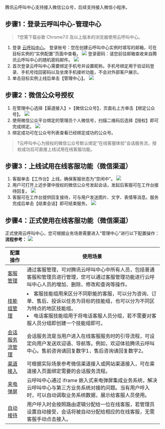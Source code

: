 腾讯云呼叫中心支持接入微信公众号，后续支持接入微信小程序。

## 步骤1：登录云呼叫中心-管理中心
>?您需下载谷歌 Chrome7.0 及以上版本的浏览器使用云呼叫中心。
>
1. 登录 [云呼叫中心](https://tccc.qcloud.com/login)。
登录账号：您在创建云呼叫中心实例时填写的邮箱，可在目标实例的“实例配置”页面中查看。
![](https://main.qcloudimg.com/raw/00fbb9c3c4c6234f17ee313a34dadc26.png)
登录密码：请您前往邮箱查收来自腾讯云呼叫中心的随机密码邮件。
![](https://main.qcloudimg.com/raw/c5d50c24386886ee174a87df027d77b3.png)
2. 首次登录云呼叫中心需要绑定手机号并设置昵称。手机号绑定用于验证码登录、手机号找回密码以及坐席手机接听功能，不会对外部客户展示。
3. 单击目标实例上线后单击【管理中心】。
![](https://main.qcloudimg.com/raw/cd61148d669d00724fecc61ac88adef7.png)

## 步骤2：微信公众号授权
1. 在管理中心选择【渠道接入】>【微信公众号】，页面右上方单击【绑定公众号】。
![](https://main.qcloudimg.com/raw/1b8133c127abb43271dcf646d8b35889.png)
2. 使用微信公众平台绑定的管理员个人微信号，扫描二维码后选择【授权】即可完成绑定。
![](https://main.qcloudimg.com/raw/0b7b42312abaaa2c57ec7046e212025a.png)
3. 绑定成功可在公众号列表查看已经绑定成功的公众号。
>?云呼叫中心为授权的微信公众号默认绑定“在线客服体验”会话服务流，授权成功后可直接上线试用在线客服功能。
>

## 步骤3：上线试用在线客服功能（微信渠道）
1. 客服单击【工作台】上线，确保客服状态为“空闲中”。
![](https://main.qcloudimg.com/raw/75a4765874ee8fed7cc789e44ddb9fc8.png)
2. 用户可打开上述步骤中授权的微信公众号发起会话，发起后客服可在工作台接待回复。
![](https://main.qcloudimg.com/raw/c3e2342fda44cd20389866c3117b66f7.png)
3. 客服可在工作台提供回复接待，可与用户发送图片、文字、表情等消息。服务完成后单击【结束会话】即可结束服务。
![](https://main.qcloudimg.com/raw/b57834c19eb14dbaa755e1af1b2e57ec.png)

## 步骤4：正式使用在线客服功能（微信渠道）
正式使用云呼叫中心，您可根据业务场景需要进入“管理中心”进行以下配置操作：
**流程参考：**
![](https://main.qcloudimg.com/raw/0498d5f63ffd86515a805fa99aba914c.png)

| 配置操作 | 使用场景 |
|---------|---------|
| [客服管理](https://cloud.tencent.com/document/product/679/48056) | 通过客服管理，可对腾讯云呼叫中心中所有人员，包括普通客服和管理员进行管理，您可以通过客服管理功能进行云呼叫中心人员的增加、删除、修改和查询等操作。 |
| [技能组管理](https://cloud.tencent.com/document/product/679/48072) | <li>客服技能组用来区分不同职能的客服，可以分为咨询、订单、售后、投诉以任务为目标的技能组，也可以分为不同区为特点的地区技能组。<li>电话客服技能组用于将电话客服人员分组，若不需要对客服人员分组即创建一个技能组即可。 |
| [会话服务流管理](https://cloud.tencent.com/document/product/679/48073) | 会话服务流是当用户进入在线客服服务时的引导流程，可设定向用户发送欢迎语、导航等。例如，欢迎体验腾讯云呼叫中心。售前咨询请回复数字1，售后咨询请回复数字2。 |
| [渠道接入](https://cloud.tencent.com/document/product/679/48070) | 可根据实际场景参考微信渠道接入或网站渠道接入，可在渠道接入页面绑定需要的会话服务流程。 |
| [来电弹屏](https://cloud.tencent.com/document/product/679/48057) | 云呼叫中心通过 iframe 嵌入式来电弹屏集成业务系统，解决云呼叫中心与第三方业务系统对接的问题。当有用户呼入时，可以自动调取业务系统数据，展示给客服人员使用。 |
| [自动接待](https://cloud.tencent.com/document/product/679/48108) | 用户呼入时会按照路由逻辑分配给一位在线客服，若管理员设置自动接受，会话将被自动分配给相应的在线客服，无需客服手动点击接入。 |
